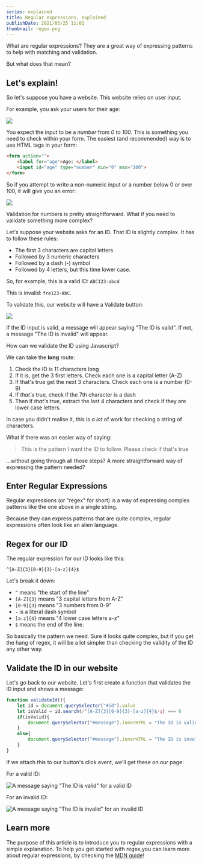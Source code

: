 ```yaml
---
series: explained
title: Regular expressions, explained
publishDate: 2021/05/25 11:01
thumbnail: regex.png
---
```


What are regular expressions? They are a great way of expressing patterns to help with matching and validation.

But what does that mean?

## Let's explain!

So let's suppose you have a website. This website relies on user input.

For example, you ask your users for their age:

![](/assets/regex-ageform.png)

You expect the input to be a *number* from *0 to 100*. This is something you need to check within your form. The easiest (and recommended) way is to use HTML tags in your form:

```html
<form action="">
    <label for="age">Age: </label>
    <input id="age" type="number" min="0" max="100">
</form>
```

So if you attempt to write a non-numeric input or a number below 0 or over 100, it will give you an error:

![](/assets/regex-formerror1.png)

Validation for numbers is pretty straightforward. What if you need to validate something more complex? 

Let's suppose your website asks for an ID. That ID is slightly complex. It has to follow these rules:

* The first 3 characters are capital letters
* Followed by 3 numeric characters
* Followed by a dash (-) symbol
* Followed by 4 letters, but this time lower case.

So, for example, this is a valid ID: `ABC123-abcd`

This is invalid: `fre123-AbC`.

To validate this, our website will have a Validate button:

![](/assets/regex-idform.png)

If the ID input is valid, a message will appear saying "The ID is valid". If not, a message "The ID is invalid" will appear.

How can we validate the ID using Javascript?

We can take the **long** route:

1. Check the ID is 11 characters long
2. If it is, get the 3 first letters. Check each one is a capital letter (A-Z)
3. If that's true get the next 3 characters. Check each one is a number (0-9)
4. If *that's* true, check if the 7th character is a dash
5. Then if *that's* true, extract the last 4 characters and check if they are lower case letters.

In case you didn't realise it, this is *a lot* of work for checking a string of characters.

What if there was an easier way of saying:

> This is the pattern I want the ID to follow. Please check if that's true

...without going through all those steps? A more straightforward way of expressing the pattern needed?

## Enter Regular Expressions

Regular expressions (or "regex" for short) is a way of expressing complex patterns like the one above in a single string.

Because they can express patterns that are quite complex, regular expressions often look like an alien language.

## Regex for our ID

The regular expression for our ID looks like this:

```re
^[A-Z]{3}[0-9]{3}-[a-z]{4}$
```

Let's break it down:

* `^` means "the start of the line"
* `[A-Z]{3}` means "3 capital letters from A-Z"
* `[0-9]{3}` means "3 numbers from 0-9"
* `-` is a literal dash symbol
* `[a-z]{4}` means "4 lower case letters a-z"
* `$` means the end of the line.

So basically the pattern we need. Sure it looks quite complex, but if you get the hang of regex, it will be a lot simpler than checking the validity of the ID any other way.

## Validate the ID in our website

Let's go back to our website. Let's first create a function that validates the ID input and shows a message:

```js
function validateId(){
    let id = document.querySelector("#id").value
    let isValid = id.search(/^[A-Z]{3}[0-9]{3}-[a-z]{4}$/g) === 0
    if(isValid){
        document.querySelector("#message").innerHTML = "The ID is valid"
    }
    else{
        document.querySelector("#message").innerHTML = "The ID is invalid"
    }
}
```

If we attach this to our button's click event, we'll get these on our page:

For a valid ID:

![A message saying "The ID is valid" for a valid ID](/assets/regex-validregex.png)

For an invalid ID:

![A message saying "The ID is invalid" for an invalid ID](/assets/regex-invalidregex.png)

## Learn more

The purpose of this article is to introduce you to regular expressions with a simple explanation. To help you get started with regex,you can learn more about regular expressions, by checking the [MDN guide](https://developer.mozilla.org/en-US/docs/Web/JavaScript/Guide/Regular_Expressions)!
